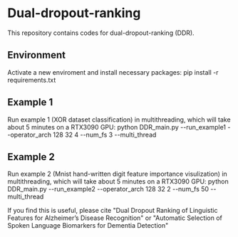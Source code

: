 # Dual-dropout-ranking
This repository contains codes for dual-dropout-ranking (DDR).

## Environment
Activate a new enviroment and install necessary packages:
pip install -r requirements.txt

## Example 1
Run example 1 (XOR dataset classification) in multithreading, which will take about 5 minutes on a RTX3090 GPU:
python DDR_main.py --run_example1 --operator_arch 128 32 4 --num_fs 3  --multi_thread

## Example 2
Run example 2 (Mnist hand-written digit feature importance visulization) in multithreading, which will take about 5 minutes on a RTX3090 GPU:
python DDR_main.py --run_example2 --operator_arch 128 32 2 --num_fs 50 --multi_thread

If you find this is useful, please cite "Dual Dropout Ranking of Linguistic Features for Alzheimer’s Disease Recognition" or "Automatic Selection of Spoken Language Biomarkers for Dementia Detection"
